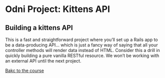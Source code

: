 # Odni Project: Kittens API 


## Building a kittens API

This is a fast and straightforward project where you’ll set up a Rails app to be a data-producing API… which is just a fancy way of saying that all your controller methods will render data instead of HTML. Consider this a drill in quickly building a pure vanilla RESTful resource. We won’t be working with an external API until the next project.

[Bakc to the course](https://www.theodinproject.com/lessons/ruby-on-rails-kittens-api#building-a-kittens-api)